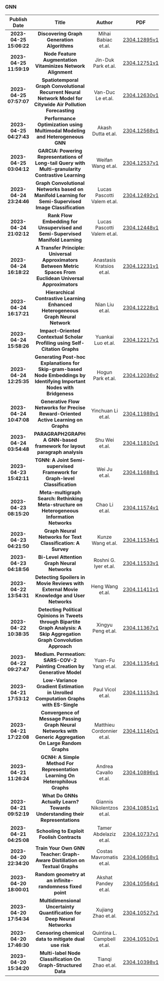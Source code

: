 
### GNN
|Publish Date|Title|Author|PDF|Code|
| :---: | :---: | :---: | :---: | :---: |
|**2023-04-25 15:06:22**|**Discovering Graph Generation Algorithms**|Mihai Babiac et.al.|[2304.12895v1](http://arxiv.org/abs/2304.12895v1)|null|
|**2023-04-25 11:59:19**|**Node Feature Augmentation Vitaminizes Network Alignment**|Jin-Duk Park et.al.|[2304.12751v1](http://arxiv.org/abs/2304.12751v1)|null|
|**2023-04-25 07:57:07**|**Spatiotemporal Graph Convolutional Recurrent Neural Network Model for   Citywide Air Pollution Forecasting**|Van-Duc Le et.al.|[2304.12630v1](http://arxiv.org/abs/2304.12630v1)|null|
|**2023-04-25 04:27:43**|**Performance Optimization using Multimodal Modeling and Heterogeneous GNN**|Akash Dutta et.al.|[2304.12568v1](http://arxiv.org/abs/2304.12568v1)|null|
|**2023-04-25 03:04:12**|**GARCIA: Powering Representations of Long-tail Query with   Multi-granularity Contrastive Learning**|Weifan Wang et.al.|[2304.12537v1](http://arxiv.org/abs/2304.12537v1)|null|
|**2023-04-24 23:24:46**|**Graph Convolutional Networks based on Manifold Learning for   Semi-Supervised Image Classification**|Lucas Pascotti Valem et.al.|[2304.12492v1](http://arxiv.org/abs/2304.12492v1)|null|
|**2023-04-24 21:02:12**|**Rank Flow Embedding for Unsupervised and Semi-Supervised Manifold   Learning**|Lucas Pascotti Valem et.al.|[2304.12448v1](http://arxiv.org/abs/2304.12448v1)|null|
|**2023-04-24 16:18:22**|**A Transfer Principle: Universal Approximators Between Metric Spaces From   Euclidean Universal Approximators**|Anastasis Kratsios et.al.|[2304.12231v1](http://arxiv.org/abs/2304.12231v1)|null|
|**2023-04-24 16:17:21**|**Hierarchical Contrastive Learning Enhanced Heterogeneous Graph Neural   Network**|Nian Liu et.al.|[2304.12228v1](http://arxiv.org/abs/2304.12228v1)|null|
|**2023-04-24 15:58:26**|**Impact-Oriented Contextual Scholar Profiling using Self-Citation Graphs**|Yuankai Luo et.al.|[2304.12217v1](http://arxiv.org/abs/2304.12217v1)|[link](https://github.com/visdata/geneticflow)|
|**2023-04-24 12:25:35**|**Generating Post-hoc Explanations for Skip-gram-based Node Embeddings by   Identifying Important Nodes with Bridgeness**|Hogun Park et.al.|[2304.12036v2](http://arxiv.org/abs/2304.12036v2)|null|
|**2023-04-24 10:47:08**|**Generative Flow Networks for Precise Reward-Oriented Active Learning on   Graphs**|Yinchuan Li et.al.|[2304.11989v1](http://arxiv.org/abs/2304.11989v1)|null|
|**2023-04-24 03:54:48**|**PARAGRAPH2GRAPH: A GNN-based framework for layout paragraph analysis**|Shu Wei et.al.|[2304.11810v1](http://arxiv.org/abs/2304.11810v1)|[link](https://github.com/NormXU/Layout2Graph)|
|**2023-04-23 15:42:11**|**TGNN: A Joint Semi-supervised Framework for Graph-level Classification**|Wei Ju et.al.|[2304.11688v1](http://arxiv.org/abs/2304.11688v1)|null|
|**2023-04-23 08:15:20**|**Meta-multigraph Search: Rethinking Meta-structure on Heterogeneous   Information Networks**|Chao Li et.al.|[2304.11574v1](http://arxiv.org/abs/2304.11574v1)|null|
|**2023-04-23 04:21:50**|**Graph Neural Networks for Text Classification: A Survey**|Kunze Wang et.al.|[2304.11534v1](http://arxiv.org/abs/2304.11534v1)|null|
|**2023-04-23 04:18:56**|**Bi-Level Attention Graph Neural Networks**|Roshni G. Iyer et.al.|[2304.11533v1](http://arxiv.org/abs/2304.11533v1)|[link](https://github.com/roshnigiyer/ba-gnn)|
|**2023-04-22 13:54:31**|**Detecting Spoilers in Movie Reviews with External Movie Knowledge and   User Networks**|Heng Wang et.al.|[2304.11411v1](http://arxiv.org/abs/2304.11411v1)|[link](https://github.com/arthur-heng/spoiler-detection)|
|**2023-04-22 10:38:35**|**Detecting Political Opinions in Tweets through Bipartite Graph Analysis:   A Skip Aggregation Graph Convolution Approach**|Xingyu Peng et.al.|[2304.11367v1](http://arxiv.org/abs/2304.11367v1)|null|
|**2023-04-22 09:27:47**|**Medium. Permeation: SARS-COV-2 Painting Creation by Generative Model**|Yuan-Fu Yang et.al.|[2304.11354v1](http://arxiv.org/abs/2304.11354v1)|null|
|**2023-04-21 17:53:12**|**Low-Variance Gradient Estimation in Unrolled Computation Graphs with   ES-Single**|Paul Vicol et.al.|[2304.11153v1](http://arxiv.org/abs/2304.11153v1)|null|
|**2023-04-21 17:22:08**|**Convergence of Message Passing Graph Neural Networks with Generic   Aggregation On Large Random Graphs**|Matthieu Cordonnier et.al.|[2304.11140v1](http://arxiv.org/abs/2304.11140v1)|null|
|**2023-04-21 11:26:24**|**GCNH: A Simple Method For Representation Learning On Heterophilous   Graphs**|Andrea Cavallo et.al.|[2304.10896v1](http://arxiv.org/abs/2304.10896v1)|[link](https://github.com/smartdata-polito/gcnh)|
|**2023-04-21 09:52:19**|**What Do GNNs Actually Learn? Towards Understanding their Representations**|Giannis Nikolentzos et.al.|[2304.10851v1](http://arxiv.org/abs/2304.10851v1)|null|
|**2023-04-21 04:25:08**|**Schooling to Exploit Foolish Contracts**|Tamer Abdelaziz et.al.|[2304.10737v1](http://arxiv.org/abs/2304.10737v1)|null|
|**2023-04-20 22:34:20**|**Train Your Own GNN Teacher: Graph-Aware Distillation on Textual Graphs**|Costas Mavromatis et.al.|[2304.10668v1](http://arxiv.org/abs/2304.10668v1)|[link](https://github.com/cmavro/grad)|
|**2023-04-20 18:00:01**|**Random geometry at an infinite-randomness fixed point**|Akshat Pandey et.al.|[2304.10564v1](http://arxiv.org/abs/2304.10564v1)|null|
|**2023-04-20 17:54:34**|**Multidimensional Uncertainty Quantification for Deep Neural Networks**|Xujiang Zhao et.al.|[2304.10527v1](http://arxiv.org/abs/2304.10527v1)|null|
|**2023-04-20 17:46:30**|**Censoring chemical data to mitigate dual use risk**|Quintina L. Campbell et.al.|[2304.10510v1](http://arxiv.org/abs/2304.10510v1)|[link](https://github.com/ur-whitelab/chem-dual-use)|
|**2023-04-20 15:34:20**|**Multi-label Node Classification On Graph-Structured Data**|Tianqi Zhao et.al.|[2304.10398v1](http://arxiv.org/abs/2304.10398v1)|null|
